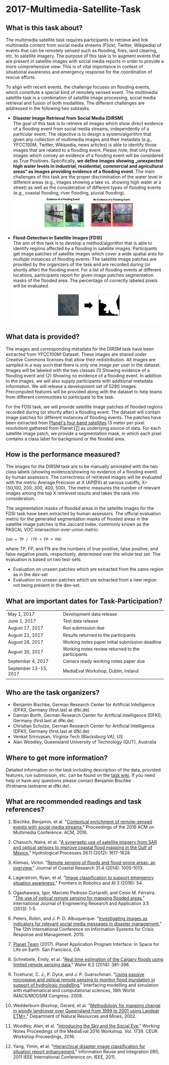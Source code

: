 # 2017-Multimedia-Satellite-Task

## What is this task about?

The multimedia satellite task requires participants to retrieve and link multimedia content from social media streams (Flickr, Twitter, Wikipedia) of events that can be remotely sensed such as flooding, fires, land clearing, etc. to satellite imagery. The purpose of this task is to augment events that are present in satellite images with social media reports in order to provide a more comprehensive view. This is of vital importance in context of situational awareness and emergency response for the coordination of rescue efforts.

To align with recent events, the challenge focuses on flooding events, which constitute a special kind of remotely sensed event. The multimedia satellite task is a combination of satellite image processing, social media retrieval and fusion of both modalities. The different challenges are addressed in the following two subtasks. 

* **Disaster Image Retrieval from Social Media [DIRSM]**<br>
The goal of this task is to retrieve all images which show direct evidence of a flooding event from social media streams, independently of a particular event. The objective is to design a system/algorithm that given any collection of multimedia images and their metadata (e.g., YFCC100M, Twitter, Wikipedia, news articles) is able to identify those images that are related to a flooding event. Please note, that only those images which convey an evidence of a flooding event will be considered as True Positives. Specifically, **we define images showing „unexpected high water levels in industrial, residential, commercial and agricultural areas“ as images providing evidence of a flooding event**. The main challenges of this task are the proper discrimination of the water level in different areas (e.g., images showing a lake vs. showing high water at a street) as well as the consideration of different types of flooding events (e.g., coastal flooding, river flooding, pluvial flooding). 
![alt tag](Preview_DIRSM.png)

* **Flood-Detection in Satellite Images [FDSI]**<br>
The aim of this task is to develop a method/algorithm that is able to identify regions affected by a flooding in satellite images. Participants get image patches of satellite images which cover a wide spatial area for multiple instances of flooding events. The satellite image patches are provided by the organizers of the task and are recorded during (or shortly after) the flooding event. For a list of flooding events at different locations, participants report for given image patches segmentation masks of the flooded area. The percentage of correctly labeled pixels will be evaluated.
![alt tag](Preview_FDSI.png)


## What data is provided?

The images and corresponding metadata for the DIRSM task have been extracted from YFCC100M-Dataset. These images are shared under Creative Commons licenses that allow their redistribution. All images are sampled in a way such that there is only one image per user in the dataset. Images will be labeled with the two classes (1) Showing evidence of a flooding event and (2) Showing no evidence of a flooding event. In addition to the images, we will also supply participants with additional metadata information. We will release a development set of 5280 images. Precomputed features will be provided along with the dataset to help teams from different communities to participate to the task.

For the FDSI task, we will provide satellite image patches of flooded regions recorded during (or shortly after) a flooding event. The dataset will contain image patches for different instances of flooding events. The patches have been extracted from [Planet's four band satellites](https://www.planet.com/) (3 meter per pixel resolution) gathered from Planet [[7](#References)] as underlying source of data. For each satellite image patch, we provide a segmentation mask, in which each pixel contains a class label for background or the flooded area.


## How is the performance measured?

The images for the DIRSM task are to be manually annotated with the two class labels (showing evidence/showing no evidence of a flooding event) by human assessors. The correctness of retrieved images will be evaluated with the metric Average Precision at X (AP@X) at various cutoffs, X={50,100, 200, 300, 400, 500}. The metric measures the number of relevant images among the top X retrieved results and takes the rank into consideration.

The segmentation masks of flooded areas in the satellite images for the FDSI task have been extracted by human assessors. The official evaluation metric for the generated segmentation masks of flooded areas in the satellite image patches is the Jaccard Index, commonly known as the PASCAL VOC intersection-over-union metric: 

```
IoU = TP / (TP + FP + FN)
```

where TP, FP, and FN are the numbers of true positive, false positive, and false negative pixels, respectively, determined over the whole test set. The evaluation is based on two test-sets: 
* Evaluation on unseen patches which are extracted from the same region as in the dev-set
* Evaluation on unseen patches which are extracted from a new region not being present in the dev-set.


## What are important dates for Task-Participation?
<div align="center" markdown="1" style="width:100%">
<table>
<tbody>
<tr>
<td align="left">May 1, 2017</td>
<td align="left">Development data release</td>
</tr>
<tr>
<td align="left">June 1, 2017</td>
<td align="left">Test data release</td>
</tr>
<tr>
<td align="left">August 17, 2017</td>
<td align="left">Run submission due</td>
</tr>
<tr>
<td align="left">August 21, 2017</td>
<td align="left">Results returned to the participants</td>
</tr>
<tr>
<td align="left">August 28, 2017</td>
<td align="left">Working notes paper initial submission deadline</td>
</tr>
<tr>
<td align="left">August 30, 2017</td>
<td align="left">Working notes review returned to the participants</td>
</tr>
<tr>
<td align="left">September 4, 2017</td>
<td align="left">Camera ready working notes paper due</td>
</tr>
<tr>
<td align="left">September 13-15, 2017</td>
<td align="left">MediaEval Workshop, Dublin, Ireland</td>
</tr>
<tr>
<td align="left"></td>
<td align="left"></td>
</tr>
</tbody>
</table>
</div>

## Who are the task organizers?
* Benjamin Bischke, German Research Center for Artificial Intelligence (DFKI), Germany (first.last at dfki.de)
* Damian Borth, German Research Center for Artificial Intelligence (DFKI), Germany (first.last at dfki.de)
* Christian Schulze, German Research Center for Artificial Intelligence (DFKI), Germany (first.last at dfki.de)
* Venkat Srinivasan, Virginia Tech (Blacksburg VA), US
* Alan Woodley, Queensland University of Technology (QUT), Australia

## Where to get more information?
Detailed information on the task including description of the data, provided features, run submission, etc. can be found on the [task wiki](https://github.com/multimediaeval/2017-Multimedia-Satellite-Task/wiki).
If you need help or have any questions please contact Benjamin Bischke (firstname.lastname at dfki.de).


## What are recommended readings and task references?

1. Bischke, Benjamin, et al. "[Contextual enrichment of remote-sensed events with social media streams.](https://www.google.nl/url?sa=t&rct=j&q=&esrc=s&source=web&cd=1&ved=0ahUKEwiA5au1k6zSAhVFVhQKHc7NCc4QFggaMAA&url=https%3A%2F%2Fwww.dfki.de%2Fweb%2Fresearch%2Fpublications%2FrenameFileForDownload%3Ffilename%3D2964284.2984063_socialsatellite_cameraready.pdf%26file_id%3Duploads_2962&usg=AFQjCNGg6Uxc0XqpOkhnADfF_sgsx96Q_Q&sig2=AQR_fLqYNLXSKD7-052Q3Q&bvm=bv.148073327,d.d24)" Proceedings of the 2016 ACM on Multimedia Conference. ACM, 2016.

2. Chaouch, Naira, et al. "[A synergetic use of satellite imagery from SAR and optical sensors to improve coastal flood mapping in the Gulf of Mexico.](https://www.researchgate.net/publication/227694697_A_synergetic_use_of_satellite_imagery_from_SAR_and_optical_sensors_to_improve_coastal_flood_mapping_in_the_Gulf_of_Mexico)" Hydrological Processes 26.11 (2012): 1617-1628.

3. Klemas, Victor. "[Remote sensing of floods and flood-prone areas: an overview.](http://www.bioone.org/doi/10.2112/JCOASTRES-D-14-00160.1)" Journal of Coastal Research 31.4 (2014): 1005-1013.

4. Lagerstrom, Ryan, et al. "[Image classification to support emergency situation awareness.](http://eprints.qut.edu.au/98961/)" Frontiers in Robotics and AI 3 (2016): 54.

5. Ogashawara, Igor, Marcelo Pedroso Curtarelli, and Celso M. Ferreira. "[The use of optical remote sensing for mapping flooded areas.](http://www.ijera.com/papers/Vol3_issue5/LL3519561960.pdf)" International Journal of Engineering Research and Application 3.5 (2013): 1-5. 

6. Peters, Robin, and J. P. D. Albuquerque. "[Investigating images as indicators for relevant social media messages in disaster management.](http://iscram2015.uia.no/wp-content/uploads/2015/05/8-4.pdf)" The 12th International Conference on Information Systems for Crisis Response and Management. 2015.

7. [Planet Team](http://www.planet.com) (2017). Planet Application Program Interface: In Space for Life on Earth. San Francisco, CA. 

8. Schnebele, Emily, et al. "[Real time estimation of the Calgary floods using limited remote sensing data.](http://www.mdpi.com/2073-4441/6/2/381)" Water 6.2 (2014): 381-398.

9. Ticehurst, C. J., P. Dyce, and J. P. Guerschman. "[Using passive microwave and optical remote sensing to monitor flood inundation in support of hydrologic modelling.](http://www.mssanz.org.au/modsim09/I10/ticehurst_I10.pdf)" Interfacing modelling and simulation with mathematical and computational sciences, 18th World IMACS/MODSIM Congress. 2009.

10. Wedderburn-Bisshop, Gerard, et al. "[Methodology for mapping change in woody landcover over Queensland from 1999 to 2001 using Landsat ETM+.](http://citeseerx.ist.psu.edu/viewdoc/download?doi=10.1.1.118.8447&rep=rep1&type=pdf)" Department of Natural Resources and Mines, 2002.

11. Woodley, Alan, et al. "[Introducing the Sky and the Social Eye.](http://ceur-ws.org/Vol-1739/MediaEval_2016_paper_9.pdf)" Working Notes Proceedings of the MediaEval 2016 Workshop. Vol. 1739. CEUR Workshop Proceedings, 2016. 

12. Yang, Yimin, et al. "[Hierarchical disaster image classification for situation report enhancement.](https://users.cs.fiu.edu/~chens/PDF/IRI11_Disaster.pdf)" Information Reuse and Integration (IRI), 2011 IEEE International Conference on. IEEE, 2011.
